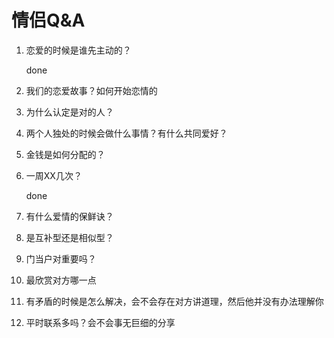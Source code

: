 # 情侣Q&A

1. 恋爱的时候是谁先主动的？

   done

2. 我们的恋爱故事？如何开始恋情的

3. 为什么认定是对的人？

4. 两个人独处的时候会做什么事情？有什么共同爱好？

5. 金钱是如何分配的？

6. 一周XX几次？

   done

7. 有什么爱情的保鲜诀？

8.  是互补型还是相似型？

9. 门当户对重要吗？

10. 最欣赏对方哪一点

11. 有矛盾的时候是怎么解决，会不会存在对方讲道理，然后他并没有办法理解你

12. 平时联系多吗？会不会事无巨细的分享

    








